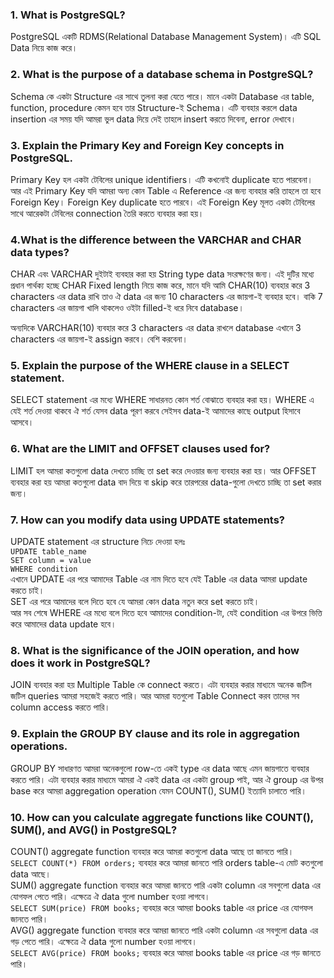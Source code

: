 ### 1. What is PostgreSQL?

PostgreSQL একটি RDMS(Relational Database Management System)। এটি SQL Data নিয়ে কাজ করে।

### 2. What is the purpose of a database schema in PostgreSQL?

Schema কে একটা Structure এর সাথে তুলনা করা যেতে পারে। মানে একটা Database এর table, function, procedure কেমন হবে তার Structure-ই Schema। এটি ব্যবহার করলে data insertion এর সময় যদি আমরা ভুল data দিয়ে দেই তাহলে insert করতে দিবেনা, error দেখাবে।

### 3. Explain the Primary Key and Foreign Key concepts in PostgreSQL.

Primary Key হল একটা টেবিলের unique identifiers। এটি কখনোই duplicate হতে পারবেনা। আর এই Primary Key যদি আমরা অন্য কোন Table এ Reference এর জন্য ব্যবহার করি তাহলে তা হবে Foreign Key। Foreign Key duplicate হতে পারবে। এই Foreign Key মূলত একটা টেবিলের সাথে আরেকটা টেবিলের connection তৈরি করতে ব্যবহার করা হয়।

### 4.What is the difference between the VARCHAR and CHAR data types?

CHAR এবং VARCHAR দুইটাই ব্যবহার করা হয় String type data সংরক্ষণের জন্য। এই দুটির মধ্যে প্রধান পার্থক্য হচ্ছে CHAR Fixed length নিয়ে কাজ করে, মানে যদি আমি CHAR(10) ব্যবহার করে 3 characters এর data রাখি তাও ঐ data এর জন্য 10 characters এর জায়গা-ই ব্যবহার হবে। বাকি 7 characters এর জায়গা খালি থাকলেও ওইটা filled-ই ধরে নিবে database।

অন্যদিকে VARCHAR(10) ব্যবহার করে 3 characters এর data রাখলে database এখানে 3 characters এর জায়গা-ই assign করবে। বেশি করবেনা।

### 5. Explain the purpose of the WHERE clause in a SELECT statement.

SELECT statement এর মধ্যে WHERE সাধারনত কোন শর্ত বোঝাতে ব্যবহার করা হয়। WHERE এ যেই শর্ত দেওয়া থাকবে ঐ শর্ত যেসব data পূরণ করবে সেইসব data-ই আমাদের কাছে output হিসাবে আসবে।

### 6. What are the LIMIT and OFFSET clauses used for?

LIMIT হল আমরা কতগুলো data দেখতে চাচ্ছি তা set করে দেওয়ার জন্য ব্যবহার করা হয়। আর OFFSET ব্যবহার করা হয় আমরা কতগুলো data বাদ দিয়ে বা skip করে তারপরের data-গুলো দেখতে চাচ্ছি তা set করার জন্য।

### 7. How can you modify data using UPDATE statements?

UPDATE statement এর structure নিচে দেওয়া হলঃ  
`UPDATE table_name`  
`SET column = value`  
`WHERE condition`  
এখানে UPDATE এর পরে আমাদের Table এর নাম দিতে হবে যেই Table এর data আমরা update করতে চাই।  
SET এর পরে আমাদের বলে দিতে হবে যে আমরা কোন data নতুন করে set করতে চাই।  
আর সব শেষে WHERE এর মধ্যে বলে দিতে হবে আমাদের condition-টা, যেই condition এর উপরে ভিত্তি করে আমাদের data update হবে।

### 8. What is the significance of the JOIN operation, and how does it work in PostgreSQL?

JOIN ব্যবহার করা হয় Multiple Table কে connect করতে। এটা ব্যবহার করার মাধ্যমে অনেক জটিল জটিল queries আমরা সহজেই করতে পারি। আর আমরা যতগুলো Table Connect করব তাদের সব column access করতে পারি।

### 9. Explain the GROUP BY clause and its role in aggregation operations.

GROUP BY সাধারণত আমরা অনেকগুলো row-তে একই type এর data আছে এমন জায়গাতে ব্যবহার করতে পারি। এটা ব্যবহার করার মাধ্যমে আমরা ঐ একই data এর একটা group পাই, আর ঐ group এর উপর base করে আমরা aggregation operation যেমন COUNT(), SUM() ইত্যাদি চালাতে পারি।

### 10. How can you calculate aggregate functions like COUNT(), SUM(), and AVG() in PostgreSQL?

COUNT() aggregate function ব্যবহার করে আমরা কতগুলো data আছে তা জানতে পারি।  
`SELECT COUNT(*) FROM orders;` ব্যবহার করে আমরা জানতে পারি orders table-এ মোট কতগুলো data আছে।  
SUM() aggregate function ব্যবহার করে আমরা জানতে পারি একটা column এর সবগুলো data এর যোগফল পেতে পারি। এক্ষেত্রে ঐ data গুলো number হওয়া লাগবে।  
`SELECT SUM(price) FROM books;` ব্যবহার করে আমরা books table এর price এর যোগফল জানতে পারি।  
AVG() aggregate function ব্যবহার করে আমরা জানতে পারি একটা column এর সবগুলো data এর গড় পেতে পারি। এক্ষেত্রে ঐ data গুলো number হওয়া লাগবে।  
`SELECT AVG(price) FROM books;` ব্যবহার করে আমরা books table এর price এর গড় জানতে পারি।
